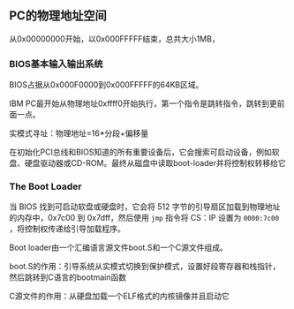 ## PC的物理地址空间

从0x00000000开始，以0x000FFFFF结束，总共大小1MB，

### BIOS基本输入输出系统

BIOS占据从0x000F0000到0x000FFFFF的64KB区域。

IBM PC最开始从物理地址0xffff0开始执行，第一个指令是跳转指令，跳转到更前面一点。

实模式寻址：物理地址=16*分段+偏移量

在初始化PCI总线和BIOS知道的所有重要设备后，它会搜索可启动设备，例如软盘、硬盘驱动器或CD-ROM。最终从磁盘中读取boot-loader并将控制权转移给它

### The Boot Loader

当 BIOS 找到可启动软盘或硬盘时，它会将 512 字节的引导扇区加载到物理地址的内存中，0x7c00 到 0x7dff，然后使用 `jmp` 指令将 CS：IP 设置为 `0000:7c00` ，将控制权传递给引导加载程序。

Boot loader由一个汇编语言源文件boot.S和一个C源文件组成。

boot.S的作用：引导系统从实模式切换到保护模式，设置好段寄存器和栈指针，然后跳转到C语言的bootmain函数

C源文件的作用：从硬盘加载一个ELF格式的内核镜像并且启动它

